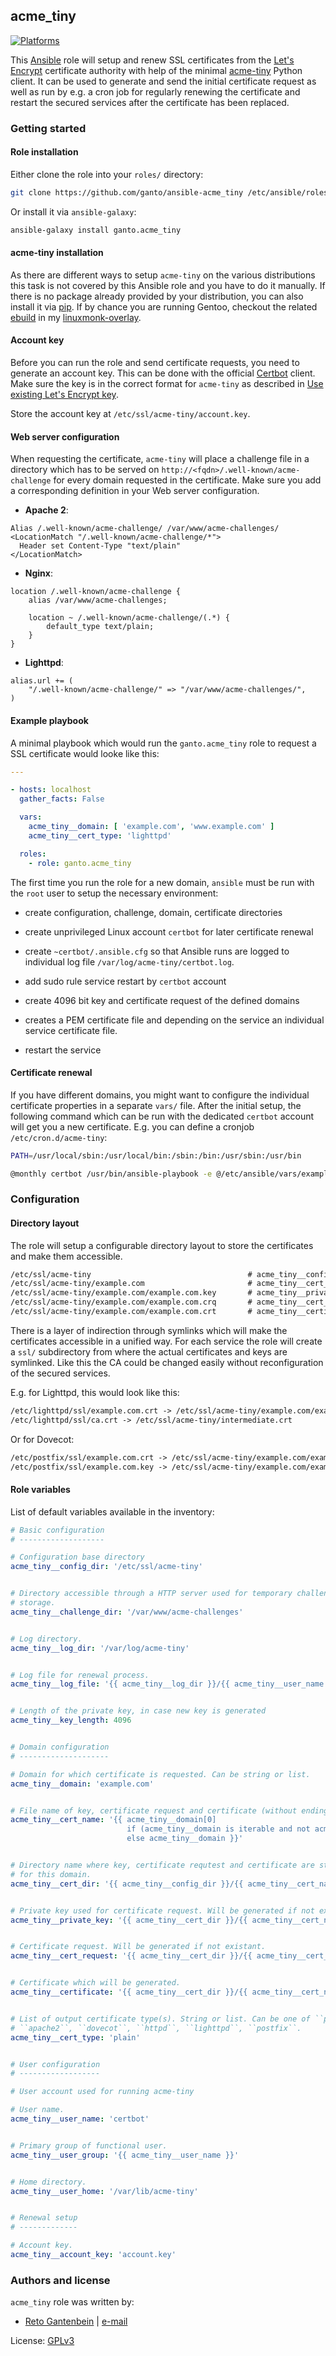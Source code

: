 ## acme_tiny

<!-- This file was generated by Ansigenome. Do not edit this file directly but
     instead have a look at the files in the ./meta/ directory. -->

[![Platforms](http://img.shields.io/badge/platforms-gentoo-lightgrey.svg?style=flat)](#)

This [Ansible](https://ansible.com) role will setup and renew SSL certificates
from the [Let's Encrypt](https://letsencrypt.org) certificate authority with
help of the minimal [acme-tiny](https://github.com/diafygi/acme-tiny) Python
client. It can be used to generate and send the initial certificate request as
well as run by e.g. a cron job for regularly renewing the certificate and
restart the secured services after the certificate has been replaced.


### Getting started

#### Role installation

Either clone the role into your `roles/` directory:

```bash
git clone https://github.com/ganto/ansible-acme_tiny /etc/ansible/roles/ganto.acme_tiny
```

Or install it via `ansible-galaxy`:

```bash
ansible-galaxy install ganto.acme_tiny
```

#### acme-tiny installation

As there are different ways to setup `acme-tiny` on the various distributions
this task is not covered by this Ansible role and you have to do it manually.
If there is no package already provided by your distribution, you can also
install it via
[pip](https://pypi.python.org/pypi/acme-tiny). If by chance you are running
Gentoo, checkout the related
[ebuild](https://github.com/ganto/linuxmonk-overlay/tree/master/app-crypt/acme-tiny)
in my [linuxmonk-overlay](https://github.com/ganto/linuxmonk-overlay).


#### Account key

Before you can run the role and send certificate requests, you need to generate
an account key. This can be done with the official
[Certbot](https://certbot.eff.org/) client. Make sure the key is in the correct
format for `acme-tiny` as described in
[Use existing Let's Encrypt key](https://github.com/diafygi/acme-tiny#use-existing-lets-encrypt-key).

Store the account key at `/etc/ssl/acme-tiny/account.key`.


#### Web server configuration

When requesting the certificate, `acme-tiny` will place a challenge file in
a directory which has to be served on `http://<fqdn>/.well-known/acme-challenge`
for every domain requested in the certificate. Make sure you add a corresponding
definition in your Web server configuration.

* **Apache 2**:

```apacheconf
Alias /.well-known/acme-challenge/ /var/www/acme-challenges/
<LocationMatch "/.well-known/acme-challenge/*">
  Header set Content-Type "text/plain"
</LocationMatch>
```

* **Nginx**:

```
location /.well-known/acme-challenge {
    alias /var/www/acme-challenges;

    location ~ /.well-known/acme-challenge/(.*) {
        default_type text/plain;
    }
}
```

* **Lighttpd**:

```
alias.url += (
    "/.well-known/acme-challenge/" => "/var/www/acme-challenges/",
)
```


#### Example playbook

A minimal playbook which would run the `ganto.acme_tiny` role to request a
SSL certificate would looke like this:

```YAML
---

- hosts: localhost
  gather_facts: False

  vars:
    acme_tiny__domain: [ 'example.com', 'www.example.com' ]
    acme_tiny__cert_type: 'lighttpd'

  roles:
    - role: ganto.acme_tiny
```

The first time you run the role for a new domain, `ansible` must be run with
the `root` user to setup the necessary environment:

* create configuration, challenge, domain, certificate directories

* create unprivileged Linux account `certbot` for later certificate renewal

* create `~certbot/.ansible.cfg` so that Ansible runs are logged to individual
  log file `/var/log/acme-tiny/certbot.log`.

* add sudo rule service restart by `certbot` account

* create 4096 bit key and certificate request of the defined domains

* creates a PEM certificate file and depending on the service an individual
  service certificate file.

* restart the service


#### Certificate renewal

If you have different domains, you might want to configure the individual
certificate properties in a separate `vars/` file. After the initial setup,
the following command which can be run with the dedicated `certbot` account
will get you a new certificate. E.g. you can define a cronjob
`/etc/cron.d/acme-tiny`:

```bash
PATH=/usr/local/sbin:/usr/local/bin:/sbin:/bin:/usr/sbin:/usr/bin

@monthly certbot /usr/bin/ansible-playbook -e @/etc/ansible/vars/example.com.yml /etc/ansible/playbooks/acme_tiny.yml >/dev/null
```

### Configuration

#### Directory layout

The role will setup a configurable directory layout to store the certificates
and make them accessible.

```txt
/etc/ssl/acme-tiny                                   # acme_tiny__config_dir
/etc/ssl/acme-tiny/example.com                       # acme_tiny__cert_dir
/etc/ssl/acme-tiny/example.com/example.com.key       # acme_tiny__private_key
/etc/ssl/acme-tiny/example.com/example.com.crq       # acme_tiny__cert_request
/etc/ssl/acme-tiny/example.com/example.com.crt       # acme_tiny__certificate
```

There is a layer of indirection through symlinks which will make the
certificates accessible in a unified way. For each service the role will
create a `ssl/` subdirectory from where the actual certificates and keys are
symlinked. Like this the CA could be changed easily without reconfiguration
of the secured services.

E.g. for Lighttpd, this would look like this:

```txt
/etc/lighttpd/ssl/example.com.crt -> /etc/ssl/acme-tiny/example.com/example.com_lighttpd.crt
/etc/lighttpd/ssl/ca.crt -> /etc/ssl/acme-tiny/intermediate.crt
```

Or for Dovecot:

```txt
/etc/postfix/ssl/example.com.crt -> /etc/ssl/acme-tiny/example.com/example.com.crt
/etc/postfix/ssl/example.com.key -> /etc/ssl/acme-tiny/example.com/example.com.key
```

#### Role variables

List of default variables available in the inventory:

```YAML
# Basic configuration
# -------------------

# Configuration base directory
acme_tiny__config_dir: '/etc/ssl/acme-tiny'


# Directory accessible through a HTTP server used for temporary challenge
# storage.
acme_tiny__challenge_dir: '/var/www/acme-challenges'


# Log directory.
acme_tiny__log_dir: '/var/log/acme-tiny'


# Log file for renewal process.
acme_tiny__log_file: '{{ acme_tiny__log_dir }}/{{ acme_tiny__user_name }}.log'


# Length of the private key, in case new key is generated
acme_tiny__key_length: 4096


# Domain configuration
# --------------------

# Domain for which certificate is requested. Can be string or list.
acme_tiny__domain: 'example.com'


# File name of key, certificate request and certificate (without ending).
acme_tiny__cert_name: '{{ acme_tiny__domain[0]
                          if (acme_tiny__domain is iterable and not acme_tiny__domain is string)
                          else acme_tiny__domain }}'


# Directory name where key, certificate requtest and certificate are stored
# for this domain.
acme_tiny__cert_dir: '{{ acme_tiny__config_dir }}/{{ acme_tiny__cert_name }}'


# Private key used for certificate request. Will be generated if not existant.
acme_tiny__private_key: '{{ acme_tiny__cert_dir }}/{{ acme_tiny__cert_name }}.key'


# Certificate request. Will be generated if not existant.
acme_tiny__cert_request: '{{ acme_tiny__cert_dir }}/{{ acme_tiny__cert_name }}.csr'


# Certificate which will be generated.
acme_tiny__certificate: '{{ acme_tiny__cert_dir }}/{{ acme_tiny__cert_name }}.crt'


# List of output certificate type(s). String or list. Can be one of ``plain``,
# ``apache2``, ``dovecot``, ``httpd``, ``lighttpd``, ``postfix``.
acme_tiny__cert_type: 'plain'


# User configuration
# ------------------

# User account used for running acme-tiny

# User name.
acme_tiny__user_name: 'certbot'


# Primary group of functional user.
acme_tiny__user_group: '{{ acme_tiny__user_name }}'


# Home directory.
acme_tiny__user_home: '/var/lib/acme-tiny'


# Renewal setup
# -------------

# Account key.
acme_tiny__account_key: 'account.key'

```


### Authors and license

`acme_tiny` role was written by:

- [Reto Gantenbein](https://linuxmonk.ch) | [e-mail](mailto:reto.gantenbein@linuxmonk.ch)

License: [GPLv3](https://tldrlegal.com/license/gnu-general-public-license-v3-%28gpl-3%29)

